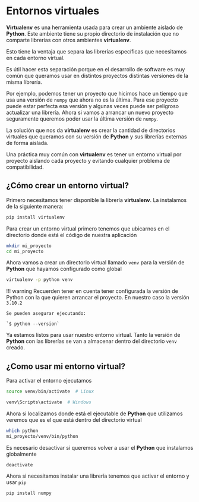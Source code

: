 # Entornos virtuales

**Virtualenv** es una herramienta usada para crear un ambiente aislado de
**Python**. Este ambiente tiene su propio directorio de instalación que no
comparte librerías con otros ambientes **virtualenv**.

Esto tiene la ventaja que separa las librerías específicas que necesitamos en
cada entorno virtual.

Es útil hacer esta separación porque en el desarrollo de software es muy común
que queramos usar en distintos proyectos distintas versiones de la misma
librería.

Por ejemplo, podemos tener un proyecto que hicimos hace un tiempo que usa una
versión de `numpy` que ahora no es la última. Para ese proyecto puede estar
perfecta esa versión y algunas veces puede ser peligroso actualizar una
librería. Ahora si vamos a arrancar un nuevo proyecto seguramente queremos poder
usar la última versión de `numpy`.

La solución que nos da **virtualenv** es crear la cantidad de directorios
virtuales que queramos con su versión de **Python** y sus librerías externas de
forma aislada.

Una práctica muy común con **virtualenv** es tener un entorno virtual por
proyecto aislando cada proyecto y evitando cualquier problema de compatibilidad.

## ¿Cómo crear un entorno virtual?

Primero necesitamos tener disponible la librería **virtualenv**. La instalamos
de la siguiente manera:

```bash
pip install virtualenv
```

Para crear un entorno virtual primero tenemos que ubicarnos en el directorio
donde está el código de nuestra aplicación

```bash
mkdir mi_proyecto
cd mi_proyecto
```

Ahora vamos a crear un directorio virtual llamado `venv` para la versión de
**Python** que hayamos configurado como global

```bash
virtualenv -p python venv
```

!!! warning
    Recuerden tener en cuenta tener configurada la versión de Python con la que
    quieren arrancar el proyecto. En nuestro caso la versión `3.10.2`

    Se pueden asegurar ejecutando:

    `$ python --version`

Ya estamos listos para usar nuestro entorno virtual. Tanto la versión de
**Python** con las librerías se van a almacenar dentro del directorio `venv`
creado.

## ¿Como usar mi entorno virtual?

Para activar el entorno ejecutamos

```bash
source venv/bin/activate  # Linux
```
```bash
venv\Scripts\activate  # Windows
```

Ahora si localizamos donde está el ejecutable de **Python** que utilizamos
veremos que es el que está dentro del directorio virtual

```bash
which python
mi_proyecto/venv/bin/python
```

Es necesario desactivar si queremos volver a usar el **Python** que instalamos
globalmente

```bash
deactivate
```

Ahora si necesitamos instalar una librería tenemos que activar el entorno y
usar `pip`

```bash
pip install numpy
```
